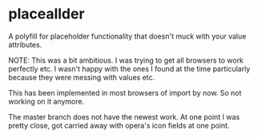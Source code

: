 placeallder
===========

A polyfill for placeholder functionality that doesn't muck with your value attributes.

NOTE: This was a bit ambitious.  I was trying to get all browsers to work perfectly etc.  I wasn't happy with the ones I found at the time particularly because they were messing with values etc.

This has been implemented in most browsers of import by now.  So not working on it anymore.

The master branch does not have the newest work.  At one point I was pretty close, got carried away with opera's icon fields at one point.
